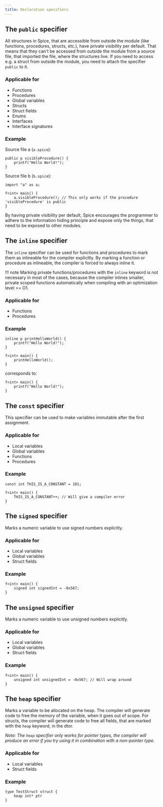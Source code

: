 ```yaml
---
title: Declaration specifiers
---
```


## The `public` specifier

All structures in Spice, that are accessible from outside the module (like functions, procedures, structs, etc.), have private
visibility per default. That means that they can't be accessed from outside the module from a source file, that imported the file,
where the structures live. If you need to access e.g. a struct from outside the module, you need to attach the specifier `public`
to it.

### Applicable for

- Functions
- Procedures
- Global variables
- Structs
- Struct fields
- Enums
- Interfaces
- Interface signatures

### Example

Source file a (`a.spice`):

```spice
public p visibleProcedure() {
    printf("Hello World!");
}
```

Source file b (`b.spice`):

```spice
import "a" as a;

f<int> main() {
    a.visibleProcedure(); // This only works if the procedure 'visibleProcedure' is public
}
```

By having private visibility per default, Spice encourages the programmer to adhere to the information hiding principle and expose
only the things, that need to be exposed to other modules.

## The `inline` specifier

The `inline` specifier can be used for functions and procedures to mark them as inlineable for the compiler explicitly. By marking
a function or procedure as inlineable, the compiler is forced to always inline it.

!!! note
    Marking private functions/procedures with the `inline` keyword is not necessary in most of the cases, because the compiler
    inlines smaller, private scoped functions automatically when compiling with an optimization level >= O1.

### Applicable for

- Functions
- Procedures

### Example

```spice
inline p printHelloWorld() {
    printf("Hello World!");
}

f<int> main() {
    printHelloWorld();
}
```

corresponds to:

```spice
f<int> main() {
    printf("Hello World!");
}
```

## The `const` specifier

This specifier can be used to make variables immutable after the first assignment.

### Applicable for

- Local variables
- Global variables
- Functions
- Procedures

### Example

```spice
const int THIS_IS_A_CONSTANT = 101;

f<int> main() {
    THIS_IS_A_CONSTANT++; // Will give a compiler error
}
```

## The `signed` specifier

Marks a numeric variable to use signed numbers explicitly.

### Applicable for

- Local variables
- Global variables
- Struct fields

### Example

```spice
f<int> main() {
    signed int signedInt = -0x567;
}
```

## The `unsigned` specifier

Marks a numeric variable to use unsigned numbers explicitly.

### Applicable for

- Local variables
- Global variables
- Struct fields

### Example

```spice
f<int> main() {
    unsigned int unsignedInt = -0x567; // Will wrap around
}
```

## The `heap` specifier

Marks a variable to be allocated on the heap. The compiler will generate code to free the memory of the variable, when it goes out
of scope. For structs, the compiler will generate code to free all fields, that are marked with the `heap` keyword, in the dtor.

*Note: The `heap` specifier only works for pointer types, the compiler will produce an error if you try using it in combination
with a non-pointer type.*

### Applicable for

- Local variables
- Struct fields

### Example

```spice
type TestStruct struct {
    heap int* ptr
}
```